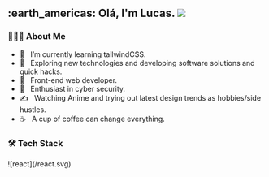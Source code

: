 <h2> :earth_americas: Olá, I'm Lucas. <img src="https://github.com/souvikguria98/souvikguria98/blob/master/Hi.gif" width="25"></h2>

<h3> 👨🏻‍💻 About Me </h3>

- 🔭 &nbsp; I’m currently learning tailwindCSS.
- 🤔 &nbsp; Exploring new technologies and developing software solutions and quick hacks.
- 💼 &nbsp; Front-end web developer.
- 🌱 &nbsp; Enthusiast in cyber security.
- ✍️ &nbsp; Watching Anime and trying out latest design trends as hobbies/side hustles.
- ☕ &nbsp; A cup of coffee can change everything. 

<h3>🛠 Tech Stack</h3>

<p>![react](/react.svg)</p>
